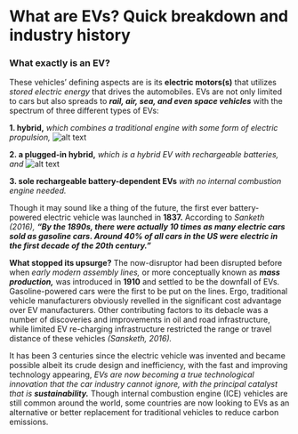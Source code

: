 # What are EVs? Quick breakdown and industry history
### What exactly is an EV?
These vehicles’ defining aspects are is its **electric motors(s)** that utilizes _stored electric energy_ that drives the automobiles. EVs are not only limited to cars but also spreads to **_rail, air, sea, and even space vehicles_** with the spectrum of three different types of EVs: 

**1. hybrid,** _which combines a traditional engine with some form of electric propulsion,_
![alt text](https://afdc.energy.gov/files/vehicles/hybrid-high-res.jpg) 

**2. a plugged-in hybrid,** _which is a hybrid EV with rechargeable batteries, and_
![alt text](https://www.toyota.com.cn/innovation/environmental_technology/plugin_hybrid/images/plugin_hybrid_img01.jpg)

**3. sole rechargeable battery-dependent EVs** _with no internal combustion engine needed._


Though it may sound like a thing of the future, the first ever battery-powered electric vehicle was launched in **1837.** According to _Sanketh (2016),_ **_“By the 1890s, there were actually 10 times as many electric cars sold as gasoline cars. Around 40% of all cars in the US were electric in the first decade of the 20th century.”_**


**What stopped its upsurge?** The now-disruptor had been disrupted before when _early modern assembly lines,_ or more conceptually known as **_mass production,_**
was introduced in **1910** and settled to be the downfall of EVs. Gasoline-powered cars were the first to be put on the lines. Ergo, traditional vehicle manufacturers 
obviously revelled in the significant cost advantage over EV manufacturers. Other contributing factors to its debacle was a number of discoveries and improvements 
in oil and road infrastructure, while limited EV re-charging infrastructure restricted the range or travel distance of these vehicles _(Sansketh, 2016)._

It has been 3 centuries since the electric vehicle was invented and became possible albeit its crude design and inefficiency, with the fast and improving technology
appearing, _EVs are now becoming a true technological innovation that the car industry cannot ignore, with the principal catalyst that is **sustainability.**_ 
Though internal combustion engine (ICE) vehicles are still common around the world, some countries are now looking to EVs as an alternative or better replacement 
for traditional vehicles to reduce carbon emissions.
